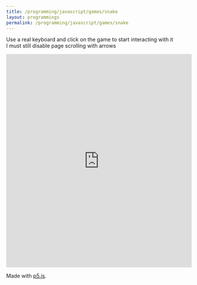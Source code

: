 ```yaml
---
title: /programming/javascript/games/snake
layout: programmings
permalink: /programming/javascript/games/snake
---
```


<!-- <h1>Snake</h1> -->

<p>Use a real keyboard and click on the game to start interacting with it<br>I must still disable page scrolling with arrows</p>

<iframe src="https://editor.p5js.org/Plotkine/present/wt0UfN_ce" width="500px" height="575px" frameBorder="0" title="snake"></iframe>

<p>Made with <a href="https://p5js.org/" target="_blank" rel="noopener noreferrer">p5.js</a>.</p>
